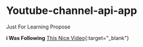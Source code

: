 # Youtube-channel-api-app
Just For Learning Propose

**i Was Following** [This Nice Video](https://www.youtube.com/watch?v=r-yxNNO1EI8&t=1s){:target="_blank"}
